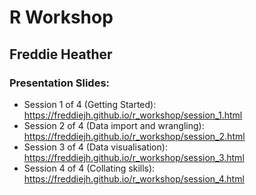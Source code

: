# R Workshop

## Freddie Heather

### Presentation Slides:

-   Session 1 of 4 (Getting Started): https://freddiejh.github.io/r_workshop/session_1.html
-   Session 2 of 4 (Data import and wrangling): https://freddiejh.github.io/r_workshop/session_2.html
-   Session 3 of 4 (Data visualisation): https://freddiejh.github.io/r_workshop/session_3.html
-   Session 4 of 4 (Collating skills): https://freddiejh.github.io/r_workshop/session_4.html
